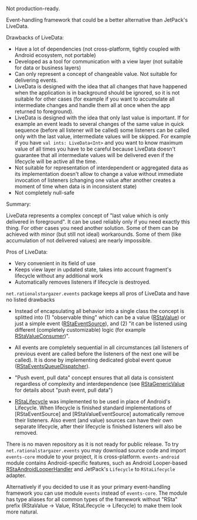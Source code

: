 
Not production-ready.

Event-handling framework that could be a better alternative than JetPack's LiveData.

Drawbacks of LiveData:

- Have a lot of dependencies (not cross-platform, tightly coupled with Android ecosystem, not portable)
- Developed as a tool for communication with a view layer (not suitable for data or business layers)
- Can only represent a concept of changeable value. Not suitable for delivering events.
- LiveData is designed with the idea that all changes that have happened when the application is in background should be ignored, so it is not suitable for other cases (for example if you want to accumulate all intermediate changes and handle them all at once when the app returned to foreground).
- LiveData is designed with the idea that only last value is important. If for example an event leads to several changes of the same value in quick sequence (before all listener will be called) some listeners can be called only with the last value, intermediate values will be skipped. For example if you have `val ints: LiveData<Int>` and you want to know maximum value of all times you have to be careful because LiveData doesn't guarantee that all intermediate values will be delivered even if the lifecycle will be active all the time.
- Not suitable for representation of interdependent or aggregated data as its implementation doesn't allow to change a value without immediate invocation of listeners (changing one value after another creates a moment of time when data is in inconsistent state)
- Not completely null-safe

Summary:

LiveData represents a complex concept of "last value which is only delivered in foreground". It can be used reliably only if you need exactly this thing. For other cases you need another solution. Some of them can be achieved with minor (but still not ideal) workarounds. Some of them (like accumulation of not delivered values) are nearly impossible.

Pros of LiveData:

- Very convenient in its field of use
- Keeps view layer in updated state, takes into account fragment's lifecycle without any additional work
- Automatically removes listeners if lifecycle is destroyed.

`net.rationalstargazer.events` package keeps all pros of LiveData and have no listed drawbacks

- Instead of encapsulating all behavior into a single class the concept is splitted into (1) "observable thing" which can be a value ([RStaValue](events-core/src/main/java/net/rationalstargazer/events/value/GenericValue.kt)) or just a simple event ([RStaEventSource](events-core/src/main/java/net/rationalstargazer/events/EventSource.kt)), and (2) "it can be listened using different (completely customizable) logic (for example [RStaValueConsumer](events-core/src/main/java/net/rationalstargazer/events/listeners/Listeners.kt))".

- All events are completely sequential in all circumstances (all listeners of previous event are called before the listeners of the next one will be called). It is done by implementing dedicated global event queue ([RStaEventsQueueDispatcher](events-core/src/main/java/net/rationalstargazer/events/queue/EventsQueueDispatcher.kt)). 

- "Push event, pull data" concept ensures that all data is consistent regardless of complexity and interdependence (see [RStaGenericValue](events-core/src/main/java/net/rationalstargazer/events/value/GenericValue.kt) for details about "push event, pull data")

- [RStaLifecycle](events-core/src/main/java/net/rationalstargazer/events/lifecycle/Lifecycle.kt) was implemented to be used in place of Android's Lifecycle. When lifecycle is finished standard implementations of [RStaEventSource] and [RStaValueEventSource] automatically remove their listeners. Also event (and value) sources can have their own separate lifecycle, after their lifecycle is finished listeners will also be removed.

There is no maven repository as it is not ready for public release. To try `net.rationalstargazer.events` you may download source code and import `events-core` module to your project, it is cross-platform. `events-android` module contains Android-specific features, such as Android Looper-based [RStaAndroidLooperHandler](events-android/src/main/java/net/rationalstargazer/events/android/queue/EventsQueueDispatchers.kt) and JetPack's `Lifecycle` to `RStaLifecycle` adapter.

Alternatively if you decided to use it as your primary event-handling framework you can use module `events` instead of `events-core`. The module has type aliases for all common types of the framework without "RSta" prefix (RStaValue -> Value, RStaLifecycle -> Lifecycle) to make them look more natural.  